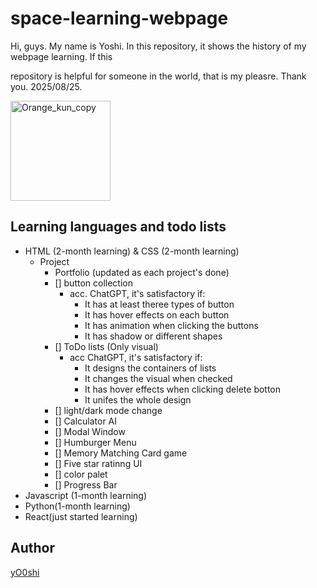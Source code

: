# space-learning-webpage
Hi, guys. My name is Yoshi. In this repository, it shows the history of my webpage learning. If this 

repository is helpful for someone in the world, that is my pleasre. Thank you. 2025/08/25.

<img width="160px" height="160px" alt="Orange_kun_copy" src="https://github.com/user-attachments/assets/961302a7-e99f-431e-bee9-29354e3588e1" />


## Learning languages and todo lists

- HTML (2-month learning) &  CSS (2-month learning)
  - Project
    - Portfolio (updated as each project's done)
    - [] button collection
      - acc. ChatGPT, it's satisfactory if:
        - It has at least theree types of button
        - It has hover effects on each button
        - It has animation when clicking the buttons
        - It has shadow or different shapes
    - [] ToDo lists (Only visual)
      - acc ChatGPT, it's satisfactory if:
        - It designs the containers of lists
        - It changes the visual when checked
        - It has hover effects when clicking delete botton
        - It unifes the whole design 
    - [] light/dark mode change
    - [] Calculator AI
    - [] Modal Window
    - [] Humburger Menu
    - [] Memory Matching Card game
    - [] Five star ratinng UI
    - [] color palet
    - [] Progress Bar
- Javascript (1-month learning)
- Python(1-month learning)
- React(just started learning)

## Author 

[yO0shi](https://github.com/yO0shi)
